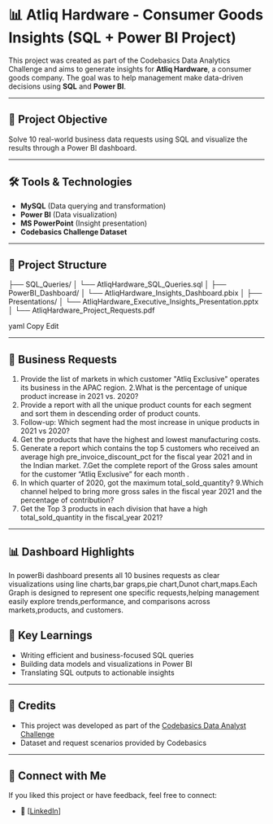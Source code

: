
# 📊 Atliq Hardware - Consumer Goods Insights (SQL + Power BI Project)

This project was created as part of the Codebasics Data Analytics Challenge and aims to generate insights for **Atliq Hardware**, a consumer goods company. The goal was to help management make data-driven decisions using **SQL** and **Power BI**.

---

## 🧩 Project Objective

Solve 10 real-world business data requests using SQL and visualize the results through a Power BI dashboard.

---

## 🛠️ Tools & Technologies

- **MySQL** (Data querying and transformation)
- **Power BI** (Data visualization)
- **MS PowerPoint** (Insight presentation)
- **Codebasics Challenge Dataset**

---

## 📁 Project Structure

├── SQL_Queries/
│ └── AtliqHardware_SQL_Queries.sql
│
├── PowerBI_Dashboard/
│ └── AtliqHardware_Insights_Dashboard.pbix
│
├── Presentations/
│ └── AtliqHardware_Executive_Insights_Presentation.pptx
│ └── AtliqHardware_Project_Requests.pdf

yaml
Copy
Edit

---

## 🔎  Business Requests

1. Provide the list of markets in which customer  "Atliq  Exclusive"  operates its 
business in the  APAC  region. 
2.What is the percentage of unique product increase in 2021 vs. 2020?
3. Provide a report with all the unique product counts for each  segment  and 
sort them in descending order of product counts.
4. Follow-up: Which segment had the most increase in unique products in 
2021 vs 2020? 
5. Get the products that have the highest and lowest manufacturing costs.
6. Generate a report which contains the top 5 customers who received an 
average high  pre_invoice_discount_pct  for the  fiscal  year 2021  and in the 
Indian  market.
7.Get the complete report of the Gross sales amount for the customer  “Atliq 
Exclusive”  for each month  . 
8.  In which quarter of 2020, got the maximum total_sold_quantity?
9.Which channel helped to bring more gross sales in the fiscal year 2021 
and the percentage of contribution?
10. Get the Top 3 products in each division that have a high 
total_sold_quantity in the fiscal_year 2021?

---

## 📊 Dashboard Highlights

In powerBi dashboard presents all 10 busines requests as clear visualizations using line charts,bar graps,pie chart,Dunot chart,maps.Each Graph is designed to 
represent one specific requests,helping management easily explore trends,performance, and comparisons across markets,products, and customers.


## 🧠 Key Learnings

- Writing efficient and business-focused SQL queries
- Building data models and visualizations in Power BI
- Translating SQL outputs to actionable insights

---

## 📢 Credits

- This project was developed as part of the [Codebasics Data Analyst Challenge](https://www.codebasics.io/)
- Dataset and request scenarios provided by Codebasics

---

## 🔗 Connect with Me

If you liked this project or have feedback, feel free to connect:

- 🔗 [[LinkedIn](https://www.linkedin.com/in/tarun-kumar-senapati-2a9407295)] 



